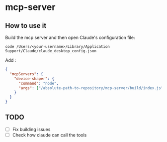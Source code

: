 # mcp-server

## How to use it

Build the mcp server and then open Claude's configuration file:

```
code /Users/<your-username>/Library/Application Support/Claude/claude_desktop_config.json
```

Add :

```json
{
  "mcpServers": {
    "device-shaper": {
      "command": "node",
      "args": ["/absolute-path-to-repository/mcp-server/build/index.js"]
    }
  }
}
```

## TODO

- [ ] Fix building issues
- [ ] Check how claude can call the tools
